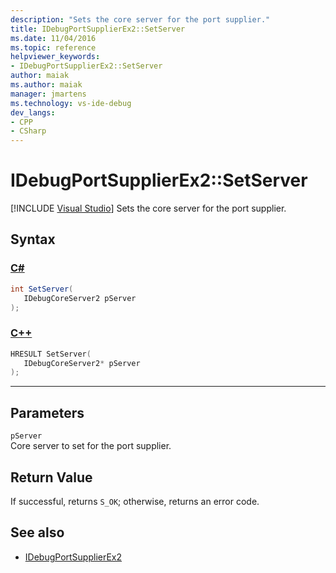 ```yaml
---
description: "Sets the core server for the port supplier."
title: IDebugPortSupplierEx2::SetServer
ms.date: 11/04/2016
ms.topic: reference
helpviewer_keywords:
- IDebugPortSupplierEx2::SetServer
author: maiak
ms.author: maiak
manager: jmartens
ms.technology: vs-ide-debug
dev_langs:
- CPP
- CSharp
---
```

# IDebugPortSupplierEx2::SetServer

 [!INCLUDE [Visual Studio](~/includes/applies-to-version/vs-windows-only.md)]
Sets the core server for the port supplier.

## Syntax

### [C#](#tab/csharp)
```csharp
int SetServer(
   IDebugCoreServer2 pServer
);
```
### [C++](#tab/cpp)
```cpp
HRESULT SetServer(
   IDebugCoreServer2* pServer
);
```
---

## Parameters
`pServer`\
Core server to set for the port supplier.

## Return Value
 If successful, returns `S_OK`; otherwise, returns an error code.

## See also
- [IDebugPortSupplierEx2](../../../extensibility/debugger/reference/idebugportsupplierex2.md)
